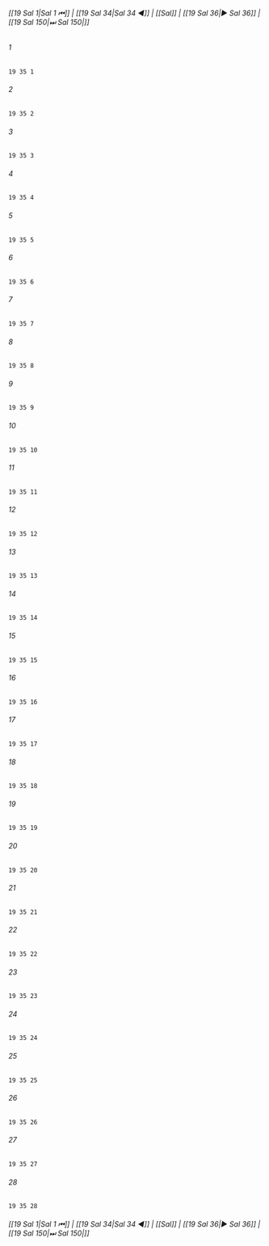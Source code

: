 
###### [[19 Sal 1|Sal 1 ⏮]] | [[19 Sal 34|Sal 34 ◀]] | [[Sal]] | [[19 Sal 36|▶ Sal 36]] | [[19 Sal 150|⏭ Sal 150|]]

###### 1
``` verse
19 35 1 
```
###### 2
``` verse
19 35 2 
```
###### 3
``` verse
19 35 3 
```
###### 4
``` verse
19 35 4 
```
###### 5
``` verse
19 35 5 
```
###### 6
``` verse
19 35 6 
```
###### 7
``` verse
19 35 7 
```
###### 8
``` verse
19 35 8 
```
###### 9
``` verse
19 35 9 
```
###### 10
``` verse
19 35 10 
```
###### 11
``` verse
19 35 11 
```
###### 12
``` verse
19 35 12 
```
###### 13
``` verse
19 35 13 
```
###### 14
``` verse
19 35 14 
```
###### 15
``` verse
19 35 15 
```
###### 16
``` verse
19 35 16 
```
###### 17
``` verse
19 35 17 
```
###### 18
``` verse
19 35 18 
```
###### 19
``` verse
19 35 19 
```
###### 20
``` verse
19 35 20 
```
###### 21
``` verse
19 35 21 
```
###### 22
``` verse
19 35 22 
```
###### 23
``` verse
19 35 23 
```
###### 24
``` verse
19 35 24 
```
###### 25
``` verse
19 35 25 
```
###### 26
``` verse
19 35 26 
```
###### 27
``` verse
19 35 27 
```
###### 28
``` verse
19 35 28 
```

###### [[19 Sal 1|Sal 1 ⏮]] | [[19 Sal 34|Sal 34 ◀]] | [[Sal]] | [[19 Sal 36|▶ Sal 36]] | [[19 Sal 150|⏭ Sal 150|]]


